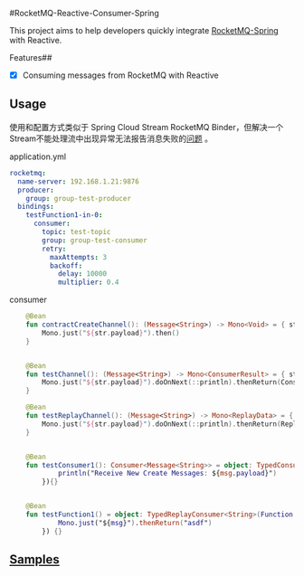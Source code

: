 #RocketMQ-Reactive-Consumer-Spring

This project aims to help developers quickly integrate [RocketMQ-Spring](https://github.com/apache/rocketmq-spring) with Reactive.

Features## 

- [x] Consuming messages from RocketMQ with Reactive


## Usage
使用和配置方式类似于 Spring Cloud Stream RocketMQ Binder，但解决一个Stream不能处理流中出现异常无法报告消息失败的[问题](https://github.com/spring-cloud/spring-cloud-stream/issues/2892) 。

application.yml
```yml
rocketmq:
  name-server: 192.168.1.21:9876
  producer:
    group: group-test-producer
  bindings:
    testFunction1-in-0:
      consumer:
        topic: test-topic
        group: group-test-consumer
        retry:
          maxAttempts: 3
          backoff:
            delay: 10000
            multiplier: 0.4
```

consumer
```kotlin
    @Bean
    fun contractCreateChannel(): (Message<String>) -> Mono<Void> = { str ->
        Mono.just("${str.payload}").then()
    }


    @Bean
    fun testChannel(): (Message<String>) -> Mono<ConsumerResult> = { str ->
        Mono.just("${str.payload}").doOnNext(::println).thenReturn(ConsumerResult.SUCCESS)
    }

    @Bean
    fun testReplayChannel(): (Message<String>) -> Mono<ReplayData> = { str ->
        Mono.just("${str.payload}").doOnNext(::println).thenReturn(ReplayData())
    }


    @Bean
    fun testConsumer1(): Consumer<Message<String>> = object: TypedConsumer<Message<String>>(Consumer { msg ->
            println("Receive New Create Messages: ${msg.payload}")
        }){}


    @Bean
    fun testFunction1() = object: TypedReplayConsumer<String>(Function { msg ->
            Mono.just("${msg}").thenReturn("asdf")
        }) {}

```

## [Samples](https://github.com/cooperlyt/rocketmq-reactive-client-spring/tree/master/rocketmq-reactive-client-spring-boot-starter/src/test/kotlin/io/github/cooperlyt/rocketmq/client/support)

